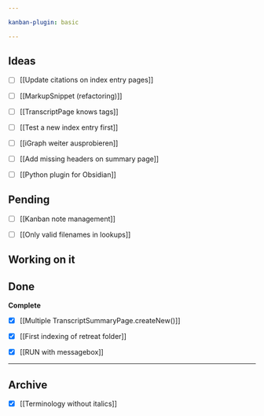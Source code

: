 ```yaml
---

kanban-plugin: basic

---
```


## Ideas

- [ ] [[Update citations on index entry pages]]
- [ ] [[MarkupSnippet (refactoring)]]
- [ ] [[TranscriptPage knows tags]]
- [ ] [[Test a new index entry first]]
- [ ] [[iGraph weiter ausprobieren]]
- [ ] [[Add missing headers on summary page]]
- [ ] [[Python plugin for Obsidian]]


## Pending

- [ ] [[Kanban note management]]
- [ ] [[Only valid filenames in lookups]]


## Working on it



## Done

**Complete**
- [x] [[Multiple TranscriptSummaryPage.createNew()]]
- [x] [[First indexing of retreat folder]]
- [x] [[RUN with messagebox]]


***

## Archive

- [x] [[Terminology without italics]]